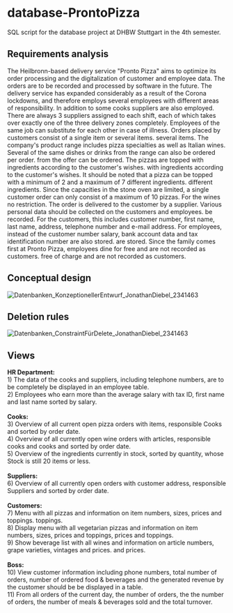 # database-ProntoPizza

SQL script for the database project at DHBW Stuttgart in the 4th semester.
<br/>
<h2>Requirements analysis</h2>
The Heilbronn-based delivery service "Pronto Pizza" aims to optimize its
order processing and the digitalization of customer and employee data. The
orders are to be recorded and processed by software in the future.
The delivery service has expanded considerably as a result of the Corona lockdowns, and therefore employs
several employees with different areas of responsibility. In addition to some cooks
suppliers are also employed. There are always 3 suppliers assigned to each shift, each of which
takes over exactly one of the three delivery zones completely. Employees of the same job
can substitute for each other in case of illness.
Orders placed by customers consist of a single item or several items.
several items. The company's product range includes pizza specialties as well as
Italian wines. Several of the same dishes or drinks from the range can also be ordered per order.
from the offer can be ordered. The pizzas are topped with ingredients according to the customer's wishes.
with ingredients according to the customer's wishes. It should be noted that a pizza can be topped with a minimum of 2 and a maximum of 7 different ingredients.
different ingredients. Since the capacities in the stone oven are limited,
a single customer order can only consist of a maximum of 10 pizzas. For the wines
no restriction. The order is delivered to the customer by a supplier.
Various personal data should be collected on the customers and employees.
be recorded. For the customers, this includes customer number, first name, last name, address,
telephone number and e-mail address. For employees, instead of the customer number
salary, bank account data and tax identification number are also stored.
are stored. Since the family comes first at Pronto Pizza, employees dine for free and are not recorded as customers.
free of charge and are not recorded as customers.

<h2>Conceptual design</h2>

![Datenbanken_KonzeptionellerEntwurf_JonathanDiebel_2341463](https://user-images.githubusercontent.com/88625959/164546326-9c497923-162c-4851-bf1b-589354a984f7.jpg)

<h2>Deletion rules</h2>

![Datenbanken_ConstraintFürDelete_JonathanDiebel_2341463](https://user-images.githubusercontent.com/88625959/164546387-187816ac-34a3-4768-a350-883537b6d2ef.jpg)

<h2>Views</h2>
<b>HR Department:</b><br/>
1) The data of the cooks and suppliers, including telephone numbers, are to be completely
be displayed in an employee table.<br/>
2) Employees who earn more than the average salary with tax ID, first name
and last name sorted by salary.<br/><br/>
<b>Cooks:</b><br/>
3) Overview of all current open pizza orders with items, responsible
Cooks and sorted by order date.<br/>
4) Overview of all currently open wine orders with articles, responsible cooks and
cooks and sorted by order date.<br/>
5) Overview of the ingredients currently in stock, sorted by quantity, whose
Stock is still 20 items or less.<br/><br/>
<b>Suppliers:</b><br/>
6) Overview of all currently open orders with customer address, responsible
Suppliers and sorted by order date.<br/><br/>
<b>Customers:</b><br/>
7) Menu with all pizzas and information on item numbers, sizes, prices and toppings.
toppings.<br/>
8) Display menu with all vegetarian pizzas and information on item numbers, sizes, prices and toppings,
prices and toppings.<br/>
9) Show beverage list with all wines and information on article numbers, grape varieties, vintages and prices.
and prices.<br/><br/>
<b>Boss:</b><br/>
10) View customer information including phone numbers, total number of orders, number of
ordered food & beverages and the generated revenue by the customer should be
be displayed in a table.<br/>
11) From all orders of the current day, the number of orders, the
the number of orders, the number of meals & beverages sold and the total turnover.
